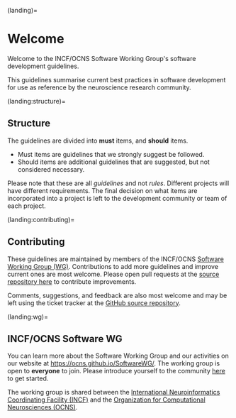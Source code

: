 (landing)=
# Welcome

Welcome to the INCF/OCNS Software Working Group's software development guidelines.

This guidelines summarise current best practices in software development for use as reference by the neuroscience research community.

(landing:structure)=
## Structure

The guidelines are divided into **must** items, and **should** items.

- Must items are guidelines that we strongly suggest be followed.
- Should items are additional guidelines that are suggested, but not considered necessary.

Please note that these are all *guidelines* and not *rules*.
Different projects will have different requirements.
The final decision on what items are incorporated into a project is left to the development community or team of each project.

(landing:contributing)=
## Contributing

These guidelines are maintained by members of the INCF/OCNS [Software Working Group (WG)](https://ocns.github.io/SoftwareWG/).
Contributions to add more guidelines and improve current ones are most welcome.
Please open pull requests at the [source repository here](https://github.com/OCNS/SoftwareDevelopmentGuidelines/issues) to contribute improvements.

Comments, suggestions, and feedback are also most welcome and may be left using the ticket tracker at the [GitHub source repository](https://github.com/OCNS/SoftwareDevelopmentGuidelines/issues).

(landing:wg)=
## INCF/OCNS Software WG

You can learn more about the Software Working Group and our activities on our website at https://ocns.github.io/SoftwareWG/.
The working group is open to **everyone** to join.
Please introduce yourself to the community [here](https://github.com/OCNS/SoftwareWG/discussions/12) to get started.

The working group is shared between the [International Neuroinformatics Coordinating Facility (INCF)](https://www.incf.org/) and the [Organization for Computational Neurosciences (OCNS)](https://www.cnsorg.org).

